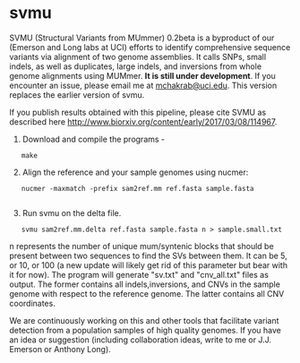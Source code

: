 # svmu

SVMU (Structural Variants from MUmmer) 0.2beta is a byproduct of our (Emerson and Long labs at UCI) efforts to identify comprehensive sequence variants via alignment of two  genome assemblies. It calls SNPs, small indels, as well as duplicates, large indels, and inversions from whole genome alignments using MUMmer. 
<b>It is still under development</b>. If you encounter an issue, please email me at mchakrab@uci.edu. This version replaces the earlier version of svmu.

If you publish results obtained with this pipeline, please cite SVMU as described here http://www.biorxiv.org/content/early/2017/03/08/114967.

1. Download and compile the programs -

 ```
	make

 ```

2. Align the reference and your sample genomes using nucmer: 

 ```
	nucmer -maxmatch -prefix sam2ref.mm ref.fasta sample.fasta
	
 ```

3. Run svmu on the delta file.

 ```
	svmu sam2ref.mm.delta ref.fasta sample.fasta n > sample.small.txt

 ```
  n represents the number of unique mum/syntenic blocks that should be present between two sequences to find the SVs between them. It can be 5, or 10, or 100 (a new update will likely get rid of this parameter but bear with it for now). The program will generate "sv.txt" and "cnv_all.txt" files as output. The former contains all indels,inversions, and CNVs in the sample genome with respect to the reference genome. The latter contains all CNV coordinates.


We are continuously working on this and other tools that facilitate variant detection from a population samples of high quality genomes. If you have an idea or suggestion (including collaboration ideas, write to me or J.J. Emerson or Anthony Long).
